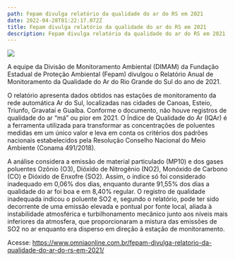 ```yaml
---
path: Fepam divulga relatório da qualidade do ar do RS em 2021
date: 2022-04-28T01:22:17.072Z
title: Fepam divulga relatório da qualidade do ar do RS em 2021
description: Fepam divulga relatório da qualidade do ar do RS em 2021
---
```

<!--StartFragment-->

![](https://www.omniaonline.com.br/wp-content/uploads/2022/04/Site-LinkedIn-Facebook-2022-04-27T143134.551.png)

A equipe da Divisão de Monitoramento Ambiental (DIMAM) da Fundação Estadual de Proteção Ambiental (Fepam) divulgou o Relatório Anual de Monitoramento da Qualidade do Ar do Rio Grande do Sul do ano de 2021.

O relatório apresenta dados obtidos nas estações de monitoramento da rede automática Ar do Sul, localizadas nas cidades de Canoas, Esteio, Triunfo, Gravataí e Guaíba. Conforme o documento, não houve registros de qualidade do ar “má” ou pior em 2021. O Índice de Qualidade do Ar (IQAr) é a ferramenta utilizada para transformar as concentrações de poluentes medidas em um único valor e leva em conta os critérios dos padrões nacionais estabelecidos pela Resolução Conselho Nacional do Meio Ambiente (Conama 491/2018).

A análise considera a emissão de material particulado (MP10) e dos gases poluentes Ozônio (O3), Dióxido de Nitrogênio (NO2), Monóxido de Carbono (CO) e Dióxido de Enxofre (SO2). Assim, o índice só foi considerado inadequado em 0,06% dos dias, enquanto durante 91,55% dos dias a qualidade do ar foi boa e em 8,40% regular. O registro de qualidade inadequada indicou o poluente SO2 e, segundo o relatório, pode ter sido decorrente de uma emissão elevada e pontual por fonte local, aliada à instabilidade atmosférica e turbilhonamento mecânico junto aos níveis mais inferiores da atmosfera, que proporcionaram a mistura das emissões de SO2 no ar enquanto era disperso em direção à estação de monitoramento.

Acesse: https://www.omniaonline.com.br/fepam-divulga-relatorio-da-qualidade-do-ar-do-rs-em-2021/

<!--EndFragment-->
